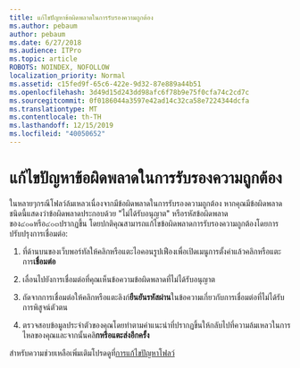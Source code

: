 ```yaml
---
title: แก้ไขปัญหาข้อผิดพลาดในการรับรองความถูกต้อง
ms.author: pebaum
author: pebaum
ms.date: 6/27/2018
ms.audience: ITPro
ms.topic: article
ROBOTS: NOINDEX, NOFOLLOW
localization_priority: Normal
ms.assetid: c15fed9f-65c6-422e-9d32-87e889a44b51
ms.openlocfilehash: 3d49d15d243dd98afc6f78b9e75f0cfa74c2cd7c
ms.sourcegitcommit: 0f0186044a3597e42ad14c32ca58e7224344dcfa
ms.translationtype: MT
ms.contentlocale: th-TH
ms.lasthandoff: 12/15/2019
ms.locfileid: "40050652"
---
```

# <a name="troubleshoot-flow-authentication-errors"></a>แก้ไขปัญหาข้อผิดพลาดในการรับรองความถูกต้อง

ในหลายๆกรณีโฟลว์ล้มเหลวเนื่องจากมีข้อผิดพลาดในการรับรองความถูกต้อง หากคุณมีข้อผิดพลาดชนิดนี้แสดงว่าข้อผิดพลาดประกอบด้วย "ไม่ได้รับอนุญาต" หรือรหัสข้อผิดพลาดของ๔๐๑หรือ๔๐๓ปรากฏขึ้น โดยปกติคุณสามารถแก้ไขข้อผิดพลาดการรับรองความถูกต้องโดยการปรับปรุงการเชื่อมต่อ:
  
1. ที่ด้านบนของเว็บพอร์ทัลให้คลิกหรือแตะไอคอนรูปเฟืองเพื่อเปิดเมนูการตั้งค่าแล้วคลิกหรือแตะการ**เชื่อมต่อ**
    
2. เลื่อนไปยังการเชื่อมต่อที่คุณเห็นข้อความข้อผิดพลาดที่ไม่ได้รับอนุญาต
    
3. ถัดจากการเชื่อมต่อให้คลิกหรือแตะลิงก์**ยืนยันรหัสผ่าน**ในข้อความเกี่ยวกับการเชื่อมต่อที่ไม่ได้รับการพิสูจน์ตัวตน 
    
4. ตรวจสอบข้อมูลประจำตัวของคุณโดยทำตามคำแนะนำที่ปรากฏขึ้นให้กลับไปที่ความล้มเหลวในการไหลของคุณและจากนั้นคลิ**กหรือแตะส่งอีกครั้ง**
    
สำหรับความช่วยเหลือเพิ่มเติมโปรดดูที่[การแก้ไขปัญหาโฟลว์](https://go.microsoft.com/fwlink/?linkid=872110)
  

